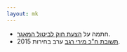 ```yaml
---
layout: mk
---
```

* <i class="fa fa-newspaper-o"></i> חתמה על [הצעת חוק לביטול המאגר](http://www.mako.co.il/nexter-archive/Article-5a73491c10e6631006.htm).
* <i class="fa fa-envelope"></i> [תשובת ח"כ מירי רגב](http://elections2015.no2bio.org/docs/mregev.png) ערב בחירות 2015.
